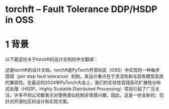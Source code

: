 # torchft – Fault Tolerance DDP/HSDP in OSS

# 1 背景
以下是这份关于torchft的设计文档的中文翻译：

这是torchft的设计文档，torchft是PyTorch开源社区（OSS）中实现的一种每步容错（per step fault tolerance）机制，其设计重点在于灵活性和与现有模型及库的兼容性。在最近的2024年PyTorch大会上，我们的实验性容错高可扩展性分布式处理（HSDP，Highly Scalable Distributed Processing）项目引起了广泛关注。许多不同公司都表示对使用类似机制非常感兴趣，因此，这是一份全新的、仅针对开源社区的设计和实现方案。<br>
